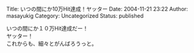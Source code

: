 Title: いつの間にか10万Hit達成！ヤッター
Date: 2004-11-21 23:22
Author: masayukig
Category: Uncategorized
Status: published

いつの間にか１０万Hit達成だー！  
ヤッター！  
これからも、細々とがんばろうっと。
